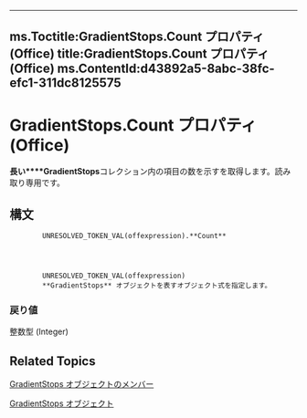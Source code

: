 

---
ms.Toctitle:GradientStops.Count プロパティ (Office)
title:GradientStops.Count プロパティ (Office)
ms.ContentId:d43892a5-8abc-38fc-efc1-311dc8125575
---
# GradientStops.Count プロパティ (Office)




**長い****GradientStops**コレクション内の項目の数を示すを取得します。読み取り専用です。

## 構文

            UNRESOLVED_TOKEN_VAL(offexpression).**Count**




            UNRESOLVED_TOKEN_VAL(offexpression)
            **GradientStops** オブジェクトを表すオブジェクト式を指定します。

### 戻り値
整数型 (Integer)





## Related Topics

[GradientStops オブジェクトのメンバー](9cab316d-3302-a119-b02b-54eea372acee.md)

[GradientStops オブジェクト](365949f0-29b3-76e1-1163-2ac870f68f7a.md)




